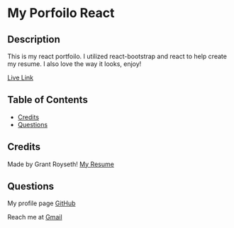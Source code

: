 # My Porfoilo React

## Description  

This is my react portfoilo. I utilized react-bootstrap and react to help create my resume. I also love the way it looks, enjoy!


[Live Link](https://groyseth.github.io/portfoilo-react-gr/)


## Table of Contents 


- [Credits](#credits)
- [Questions](#questions)




## Credits
Made by Grant Royseth!
[My Resume](https://docs.google.com/document/d/1ZHIeX9uVSAQfJT23beA5R-I18rstNErQgYE41jauBlw/edit)


## Questions
My profile page [GitHub](https://github.com/groyseth)

Reach me at [Gmail](Groyseth@gmail.com)


